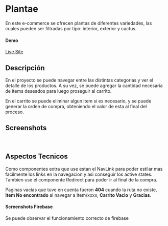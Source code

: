 # Plantae

En este e-commerce se ofrecen plantas de diferentes variedades, las cuales pueden ser filtradas por tipo: interior, exterior y cactus.

#### Demo

<a href="https://gifted-northcutt-98918e.netlify.app"> Live Site </a>

## Descripción

En el proyecto se puede navegar entre las distintas categorias y ver el detalle de los productos. A su vez, se puede agregar la cantidad necesaria de items deseados para luego proseguir al carrito.

En el carrito se puede eliminar algun item si es necesario, y se puede generar la orden de compra, obteniendo el valor de esta al final del proceso.

## Screenshots

<img src="" alt="">
<img src="" alt="">
<img src="" alt="">
<img src="" alt="">

## Aspectos Tecnicos

Como componentes extra que use estan el NavLink para poder estilar mas facilmente los links en la navegacion y asi conseguir los active states. Tambien use el componente Redirect para poder ir al final de la compra.

Paginas vacías que tuve en cuenta fueron <b>404</b> cuando la ruta no existe, <b>Item No encontrado</b> al navegar a Item/xxxx, <b>Carrito Vacio</b> y <b>Gracias</b>.

#### Screenshots Firebase

Se puede observar el funcionamiento correcto de firebase
